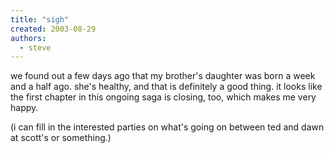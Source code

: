 ```yaml
---
title: "sigh"
created: 2003-08-29
authors:
  - steve
---
```


we found out a few days ago that my brother's daughter was born a week and a half ago. she's healthy, and that is definitely a good thing. it looks like the first chapter in this ongoing saga is closing, too, which makes me very happy.

(i can fill in the interested parties on what's going on between ted and dawn at scott's or something.)
